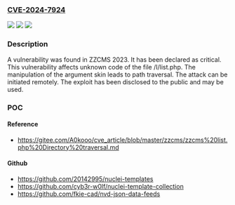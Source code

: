### [CVE-2024-7924](https://cve.mitre.org/cgi-bin/cvename.cgi?name=CVE-2024-7924)
![](https://img.shields.io/static/v1?label=Product&message=ZZCMS&color=blue)
![](https://img.shields.io/static/v1?label=Version&message=%3D%202023%20&color=brighgreen)
![](https://img.shields.io/static/v1?label=Vulnerability&message=CWE-22%20Path%20Traversal&color=brighgreen)

### Description

A vulnerability was found in ZZCMS 2023. It has been declared as critical. This vulnerability affects unknown code of the file /I/list.php. The manipulation of the argument skin leads to path traversal. The attack can be initiated remotely. The exploit has been disclosed to the public and may be used.

### POC

#### Reference
- https://gitee.com/A0kooo/cve_article/blob/master/zzcms/zzcms%20list.php%20Directory%20traversal.md

#### Github
- https://github.com/20142995/nuclei-templates
- https://github.com/cyb3r-w0lf/nuclei-template-collection
- https://github.com/fkie-cad/nvd-json-data-feeds

